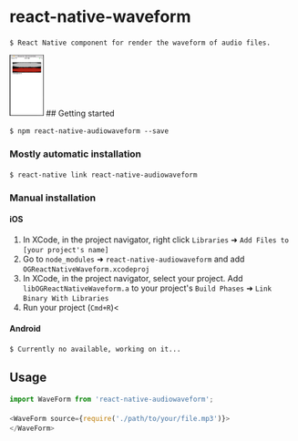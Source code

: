 
# react-native-waveform
`$ React Native component for render the waveform of audio files. `

<img src="/screenshots/screen1.png" alt="Drawing" style="width: 60px;"/>
## Getting started

`$ npm react-native-audiowaveform --save`

### Mostly automatic installation

`$ react-native link react-native-audiowaveform`

### Manual installation


#### iOS

1. In XCode, in the project navigator, right click `Libraries` ➜ `Add Files to [your project's name]`
2. Go to `node_modules` ➜ `react-native-audiowaveform` and add `OGReactNativeWaveform.xcodeproj`
3. In XCode, in the project navigator, select your project. Add `libOGReactNativeWaveform.a` to your project's `Build Phases` ➜ `Link Binary With Libraries`
4. Run your project (`Cmd+R`)<

#### Android
`$ Currently no available, working on it...`


## Usage
```javascript
import WaveForm from 'react-native-audiowaveform';

<WaveForm source={require('./path/to/your/file.mp3')}>
</WaveForm>


```
  
